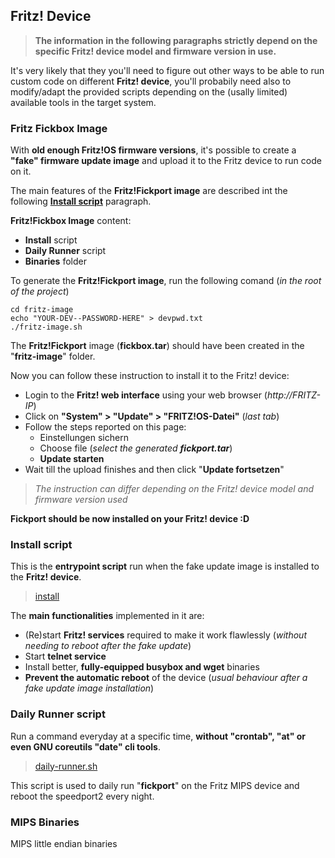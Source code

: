 ## Fritz! Device
> **The information in the following paragraphs strictly depend on the specific Fritz! device model and firmware version in use.**    

It's very likely that they you'll need to figure out other ways to be able to run custom code on different **Fritz! device**, you'll probabily need also to modify/adapt the provided scripts depending on the (usally limited) available tools in the target system.

### Fritz Fickbox Image
With **old enough Fritz!OS firmware versions**, it's possible to create a **"fake" firmware update image** and upload it to the Fritz device to run code on it.

The main features of the **Fritz!Fickport image** are described int the following [**Install script**](#install-script) paragraph.

**Fritz!Fickbox Image** content:
- **Install** script
- **Daily Runner** script
- **Binaries** folder

To generate the **Fritz!Fickport image**, run the following comand (_in the root of the project_)
````
cd fritz-image
echo "YOUR-DEV--PASSWORD-HERE" > devpwd.txt
./fritz-image.sh
````
The **Fritz!Fickport** image (**fickbox.tar**) should have been created in the "**fritz-image**" folder.

Now you can follow these instruction to install it to the Fritz! device:
- Login to the **Fritz! web interface** using your web browser (_http://FRITZ-IP_)
- Click on **"System" > "Update" > "FRITZ!OS-Datei"** (_last tab_)
- Follow the steps reported on this page:
  - Einstellungen sichern
  - Choose file (_select the generated **fickport.tar**_)
  - **Update starten**
- Wait till the upload finishes and then click "**Update fortsetzen**"
> _The instruction can differ depending on the Fritz! device model and firmware version used_

**Fickport should be now installed on your Fritz! device :D**

### Install script
This is the **entrypoint script** run when the fake update image is installed to the **Fritz! device**.
> [install](fritz-image/install)

The **main functionalities** implemented in it are:
- (Re)start **Fritz! services** required to make it work flawlessly (_without needing to reboot after the fake update_) 
- Start **telnet service**
- Install better, **fully-equipped busybox and wget** binaries
- **Prevent the automatic reboot** of the device (_usual behaviour after a fake update image installation_)

### Daily Runner script
Run a command everyday at a specific time, **without "crontab", "at" or even GNU coreutils "date" cli tools**.  
> [daily-runner.sh](fritz-image/daily-runner.sh)

This script is used to daily run "**fickport**" on the Fritz MIPS device and reboot the speedport2 every night.

### MIPS Binaries
MIPS little endian binaries

